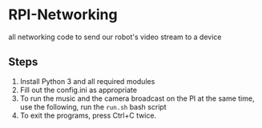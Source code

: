 # RPI-Networking

all networking code to send our robot's video stream to a device

## Steps
1. Install Python 3 and all required modules
2. Fill out the config.ini as appropriate
3. To run the music and the camera broadcast on the PI at the same time, use the following, run the `run.sh` bash script
4. To exit the programs, press Ctrl+C twice.
